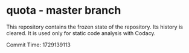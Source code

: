 # quota - master branch

This repository contains the frozen state of the repository.
Its history is cleared. It is used only for static code
analysis with Codacy.

Commit Time: 1729139113